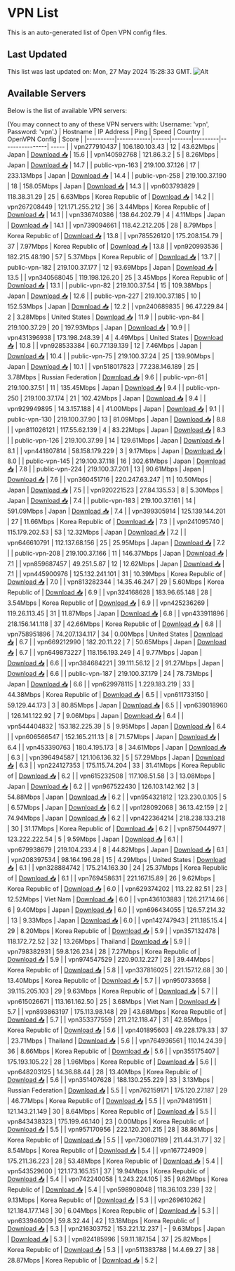 # VPN List

This is an auto-generated list of Open VPN config files.

## Last Updated

This list was last updated on: Mon, 27 May 2024 15:28:33 GMT.
![Alt](https://repobeats.axiom.co/api/embed/186b98318ef1479477931607c1ad7d823f12451f.svg "Repobeats analytics image")

## Available Servers

Below is the list of available VPN servers:

(You may connect to any of these VPN servers with: Username: 'vpn', Password: 'vpn'.)
| Hostname | IP Address | Ping | Speed | Country | OpenVPN Config | Score |
|----------|------------|------|-------|---------|----------------| ----- |
| vpn277910437 | 106.180.103.43 | 12 | 43.62Mbps | Japan | [Download 📥](./configs/server_0_JP.ovpn) | 15.6 |
| vpn140592768 | 121.86.3.2 | 5 | 8.26Mbps | Japan | [Download 📥](./configs/server_1_JP.ovpn) | 14.7 |
| public-vpn-163 | 219.100.37.126 | 17 | 233.13Mbps | Japan | [Download 📥](./configs/server_2_JP.ovpn) | 14.4 |
| public-vpn-258 | 219.100.37.190 | 18 | 158.05Mbps | Japan | [Download 📥](./configs/server_3_JP.ovpn) | 14.3 |
| vpn603793829 | 118.38.31.29 | 25 | 6.63Mbps | Korea Republic of | [Download 📥](./configs/server_4_KR.ovpn) | 14.2 |
| vpn267208449 | 121.171.255.212 | 36 | 3.44Mbps | Korea Republic of | [Download 📥](./configs/server_5_KR.ovpn) | 14.1 |
| vpn336740386 | 138.64.202.79 | 4 | 4.11Mbps | Japan | [Download 📥](./configs/server_6_JP.ovpn) | 14.1 |
| vpn739094661 | 118.42.212.205 | 28 | 8.79Mbps | Korea Republic of | [Download 📥](./configs/server_7_KR.ovpn) | 13.8 |
| vpn785526120 | 175.208.154.79 | 37 | 7.97Mbps | Korea Republic of | [Download 📥](./configs/server_8_KR.ovpn) | 13.8 |
| vpn920993536 | 182.215.48.190 | 57 | 5.37Mbps | Korea Republic of | [Download 📥](./configs/server_9_KR.ovpn) | 13.7 |
| public-vpn-182 | 219.100.37.177 | 12 | 93.69Mbps | Japan | [Download 📥](./configs/server_10_JP.ovpn) | 13.5 |
| vpn340568045 | 119.198.126.20 | 25 | 3.45Mbps | Korea Republic of | [Download 📥](./configs/server_11_KR.ovpn) | 13.1 |
| public-vpn-82 | 219.100.37.54 | 15 | 109.38Mbps | Japan | [Download 📥](./configs/server_12_JP.ovpn) | 12.6 |
| public-vpn-227 | 219.100.37.185 | 10 | 152.53Mbps | Japan | [Download 📥](./configs/server_13_JP.ovpn) | 12.2 |
| vpn240689835 | 96.47.229.84 | 2 | 3.28Mbps | United States | [Download 📥](./configs/server_14_US.ovpn) | 11.9 |
| public-vpn-84 | 219.100.37.29 | 20 | 197.93Mbps | Japan | [Download 📥](./configs/server_15_JP.ovpn) | 10.9 |
| vpn431396938 | 173.198.248.39 | 4 | 4.49Mbps | United States | [Download 📥](./configs/server_16_US.ovpn) | 10.8 |
| vpn928533384 | 60.77.139.139 | 12 | 7.46Mbps | Japan | [Download 📥](./configs/server_17_JP.ovpn) | 10.4 |
| public-vpn-75 | 219.100.37.24 | 25 | 139.90Mbps | Japan | [Download 📥](./configs/server_18_JP.ovpn) | 10.1 |
| vpn518017823 | 77.238.146.189 | 25 | 3.78Mbps | Russian Federation | [Download 📥](./configs/server_19_RU.ovpn) | 9.6 |
| public-vpn-61 | 219.100.37.51 | 11 | 135.45Mbps | Japan | [Download 📥](./configs/server_20_JP.ovpn) | 9.4 |
| public-vpn-250 | 219.100.37.174 | 21 | 102.42Mbps | Japan | [Download 📥](./configs/server_21_JP.ovpn) | 9.4 |
| vpn929949895 | 14.3.157.188 | 4 | 41.00Mbps | Japan | [Download 📥](./configs/server_22_JP.ovpn) | 9.1 |
| public-vpn-130 | 219.100.37.90 | 13 | 81.09Mbps | Japan | [Download 📥](./configs/server_23_JP.ovpn) | 8.8 |
| vpn811026121 | 117.55.62.139 | 4 | 83.22Mbps | Japan | [Download 📥](./configs/server_24_JP.ovpn) | 8.3 |
| public-vpn-126 | 219.100.37.99 | 14 | 129.61Mbps | Japan | [Download 📥](./configs/server_25_JP.ovpn) | 8.1 |
| vpn441807814 | 58.158.179.229 | 3 | 9.17Mbps | Japan | [Download 📥](./configs/server_26_JP.ovpn) | 8.0 |
| public-vpn-145 | 219.100.37.118 | 16 | 302.61Mbps | Japan | [Download 📥](./configs/server_27_JP.ovpn) | 7.8 |
| public-vpn-224 | 219.100.37.201 | 13 | 90.61Mbps | Japan | [Download 📥](./configs/server_28_JP.ovpn) | 7.6 |
| vpn360451716 | 220.247.63.247 | 11 | 10.50Mbps | Japan | [Download 📥](./configs/server_29_JP.ovpn) | 7.5 |
| vpn920221523 | 27.84.135.53 | 8 | 5.30Mbps | Japan | [Download 📥](./configs/server_30_JP.ovpn) | 7.4 |
| public-vpn-183 | 219.100.37.161 | 14 | 591.09Mbps | Japan | [Download 📥](./configs/server_31_JP.ovpn) | 7.4 |
| vpn399305914 | 125.139.144.201 | 27 | 11.66Mbps | Korea Republic of | [Download 📥](./configs/server_32_KR.ovpn) | 7.3 |
| vpn241095740 | 115.179.202.53 | 53 | 12.32Mbps | Japan | [Download 📥](./configs/server_33_JP.ovpn) | 7.2 |
| vpn646610791 | 112.137.68.156 | 25 | 25.95Mbps | Japan | [Download 📥](./configs/server_34_JP.ovpn) | 7.2 |
| public-vpn-208 | 219.100.37.166 | 11 | 146.37Mbps | Japan | [Download 📥](./configs/server_35_JP.ovpn) | 7.1 |
| vpn859687457 | 49.251.5.87 | 12 | 12.62Mbps | Japan | [Download 📥](./configs/server_36_JP.ovpn) | 7.1 |
| vpn445900976 | 125.132.241.101 | 31 | 10.39Mbps | Korea Republic of | [Download 📥](./configs/server_37_KR.ovpn) | 7.0 |
| vpn813282344 | 14.35.46.247 | 29 | 5.60Mbps | Korea Republic of | [Download 📥](./configs/server_38_KR.ovpn) | 6.9 |
| vpn324168628 | 183.96.65.148 | 28 | 3.54Mbps | Korea Republic of | [Download 📥](./configs/server_39_KR.ovpn) | 6.9 |
| vpn425236269 | 119.26.113.45 | 31 | 11.87Mbps | Japan | [Download 📥](./configs/server_40_JP.ovpn) | 6.8 |
| vpn433911896 | 218.156.141.118 | 37 | 42.66Mbps | Korea Republic of | [Download 📥](./configs/server_41_KR.ovpn) | 6.8 |
| vpn758951896 | 74.207.134.117 | 34 | 0.00Mbps | United States | [Download 📥](./configs/server_42_US.ovpn) | 6.7 |
| vpn669212990 | 182.20.11.22 | 7 | 50.65Mbps | Japan | [Download 📥](./configs/server_43_JP.ovpn) | 6.7 |
| vpn649873227 | 118.156.193.249 | 4 | 9.77Mbps | Japan | [Download 📥](./configs/server_44_JP.ovpn) | 6.6 |
| vpn384684221 | 39.111.56.12 | 2 | 91.27Mbps | Japan | [Download 📥](./configs/server_45_JP.ovpn) | 6.6 |
| public-vpn-187 | 219.100.37.179 | 24 | 78.73Mbps | Japan | [Download 📥](./configs/server_46_JP.ovpn) | 6.6 |
| vpn629978115 | 1.229.183.219 | 33 | 44.38Mbps | Korea Republic of | [Download 📥](./configs/server_47_KR.ovpn) | 6.5 |
| vpn611733150 | 59.129.44.173 | 3 | 80.85Mbps | Japan | [Download 📥](./configs/server_48_JP.ovpn) | 6.5 |
| vpn639018960 | 126.141.122.92 | 7 | 9.06Mbps | Japan | [Download 📥](./configs/server_49_JP.ovpn) | 6.4 |
| vpn544404832 | 153.182.225.39 | 5 | 9.95Mbps | Japan | [Download 📥](./configs/server_50_JP.ovpn) | 6.4 |
| vpn606566547 | 152.165.211.13 | 8 | 71.57Mbps | Japan | [Download 📥](./configs/server_51_JP.ovpn) | 6.4 |
| vpn453390763 | 180.4.195.173 | 8 | 34.61Mbps | Japan | [Download 📥](./configs/server_52_JP.ovpn) | 6.3 |
| vpn396494587 | 121.106.136.32 | 5 | 57.29Mbps | Japan | [Download 📥](./configs/server_53_JP.ovpn) | 6.3 |
| vpn224127353 | 175.115.74.204 | 33 | 31.41Mbps | Korea Republic of | [Download 📥](./configs/server_54_KR.ovpn) | 6.2 |
| vpn615232508 | 117.108.51.58 | 3 | 13.08Mbps | Japan | [Download 📥](./configs/server_55_JP.ovpn) | 6.2 |
| vpn967522430 | 126.103.142.162 | 3 | 54.88Mbps | Japan | [Download 📥](./configs/server_56_JP.ovpn) | 6.2 |
| vpn954321812 | 123.230.0.105 | 5 | 6.57Mbps | Japan | [Download 📥](./configs/server_57_JP.ovpn) | 6.2 |
| vpn128092068 | 36.13.42.159 | 2 | 74.94Mbps | Japan | [Download 📥](./configs/server_58_JP.ovpn) | 6.2 |
| vpn422364214 | 218.238.133.218 | 30 | 31.17Mbps | Korea Republic of | [Download 📥](./configs/server_59_KR.ovpn) | 6.2 |
| vpn875044977 | 123.222.222.54 | 5 | 9.59Mbps | Japan | [Download 📥](./configs/server_60_JP.ovpn) | 6.1 |
| vpn679938679 | 219.104.233.4 | 8 | 44.82Mbps | Japan | [Download 📥](./configs/server_61_JP.ovpn) | 6.1 |
| vpn208397534 | 98.164.196.28 | 15 | 4.29Mbps | United States | [Download 📥](./configs/server_62_US.ovpn) | 6.1 |
| vpn328884742 | 175.214.163.30 | 24 | 25.37Mbps | Korea Republic of | [Download 📥](./configs/server_63_KR.ovpn) | 6.1 |
| vpn769458631 | 221.167.15.89 | 26 | 9.62Mbps | Korea Republic of | [Download 📥](./configs/server_64_KR.ovpn) | 6.0 |
| vpn629374202 | 113.22.82.51 | 23 | 12.52Mbps | Viet Nam | [Download 📥](./configs/server_65_VN.ovpn) | 6.0 |
| vpn436103883 | 126.217.14.66 | 6 | 9.40Mbps | Japan | [Download 📥](./configs/server_66_JP.ovpn) | 6.0 |
| vpn696434055 | 126.57.214.32 | 13 | 9.33Mbps | Japan | [Download 📥](./configs/server_67_JP.ovpn) | 6.0 |
| vpn142747943 | 211.185.15.4 | 29 | 8.20Mbps | Korea Republic of | [Download 📥](./configs/server_68_KR.ovpn) | 5.9 |
| vpn357132478 | 118.172.72.52 | 32 | 13.26Mbps | Thailand | [Download 📥](./configs/server_69_TH.ovpn) | 5.9 |
| vpn798382931 | 59.8.126.234 | 28 | 7.27Mbps | Korea Republic of | [Download 📥](./configs/server_70_KR.ovpn) | 5.9 |
| vpn974547529 | 220.90.12.227 | 28 | 39.44Mbps | Korea Republic of | [Download 📥](./configs/server_71_KR.ovpn) | 5.8 |
| vpn337816025 | 221.157.12.68 | 30 | 13.40Mbps | Korea Republic of | [Download 📥](./configs/server_72_KR.ovpn) | 5.7 |
| vpn950733658 | 39.115.205.103 | 29 | 9.63Mbps | Korea Republic of | [Download 📥](./configs/server_73_KR.ovpn) | 5.7 |
| vpn615026671 | 113.161.162.50 | 25 | 3.68Mbps | Viet Nam | [Download 📥](./configs/server_74_VN.ovpn) | 5.7 |
| vpn893863197 | 175.113.98.148 | 29 | 43.68Mbps | Korea Republic of | [Download 📥](./configs/server_75_KR.ovpn) | 5.7 |
| vpn353377559 | 211.212.118.47 | 31 | 42.85Mbps | Korea Republic of | [Download 📥](./configs/server_76_KR.ovpn) | 5.6 |
| vpn401895603 | 49.228.179.33 | 37 | 23.71Mbps | Thailand | [Download 📥](./configs/server_77_TH.ovpn) | 5.6 |
| vpn764936561 | 110.14.24.39 | 36 | 8.66Mbps | Korea Republic of | [Download 📥](./configs/server_78_KR.ovpn) | 5.6 |
| vpn355175407 | 175.193.105.22 | 28 | 1.96Mbps | Korea Republic of | [Download 📥](./configs/server_79_KR.ovpn) | 5.6 |
| vpn648203125 | 14.36.88.44 | 28 | 13.40Mbps | Korea Republic of | [Download 📥](./configs/server_80_KR.ovpn) | 5.6 |
| vpn351407628 | 188.130.255.229 | 33 | 3.13Mbps | Russian Federation | [Download 📥](./configs/server_81_RU.ovpn) | 5.5 |
| vpn762159171 | 175.120.27.187 | 29 | 46.77Mbps | Korea Republic of | [Download 📥](./configs/server_82_KR.ovpn) | 5.5 |
| vpn794819511 | 121.143.21.149 | 30 | 8.64Mbps | Korea Republic of | [Download 📥](./configs/server_83_KR.ovpn) | 5.5 |
| vpn843438323 | 175.199.46.140 | 23 | 0.00Mbps | Korea Republic of | [Download 📥](./configs/server_84_KR.ovpn) | 5.5 |
| vpn957170956 | 222.120.201.215 | 28 | 38.86Mbps | Korea Republic of | [Download 📥](./configs/server_85_KR.ovpn) | 5.5 |
| vpn730807189 | 211.44.31.77 | 32 | 8.54Mbps | Korea Republic of | [Download 📥](./configs/server_86_KR.ovpn) | 5.4 |
| vpn167724909 | 175.211.36.223 | 28 | 53.48Mbps | Korea Republic of | [Download 📥](./configs/server_87_KR.ovpn) | 5.4 |
| vpn543529600 | 121.173.165.151 | 37 | 19.94Mbps | Korea Republic of | [Download 📥](./configs/server_88_KR.ovpn) | 5.4 |
| vpn742240058 | 1.243.224.105 | 35 | 9.62Mbps | Korea Republic of | [Download 📥](./configs/server_89_KR.ovpn) | 5.4 |
| vpn598908048 | 118.36.103.239 | 32 | 9.13Mbps | Korea Republic of | [Download 📥](./configs/server_90_KR.ovpn) | 5.3 |
| vpn269610262 | 121.184.177.148 | 30 | 6.04Mbps | Korea Republic of | [Download 📥](./configs/server_91_KR.ovpn) | 5.3 |
| vpn633946009 | 59.8.32.44 | 42 | 13.18Mbps | Korea Republic of | [Download 📥](./configs/server_92_KR.ovpn) | 5.3 |
| vpn216303752 | 153.221.12.237 | - | 9.63Mbps | Japan | [Download 📥](./configs/server_93_JP.ovpn) | 5.3 |
| vpn824185996 | 59.11.187.154 | 37 | 25.82Mbps | Korea Republic of | [Download 📥](./configs/server_94_KR.ovpn) | 5.3 |
| vpn511383788 | 14.4.69.27 | 38 | 28.87Mbps | Korea Republic of | [Download 📥](./configs/server_95_KR.ovpn) | 5.2 |
